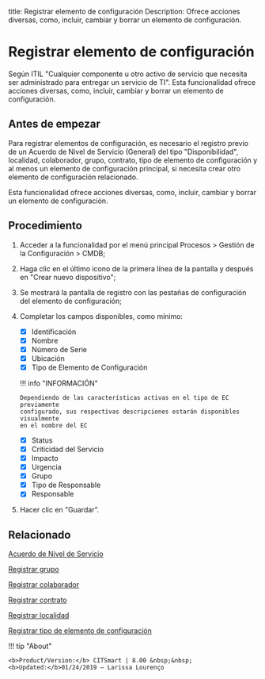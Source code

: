 title:  Registrar elemento de configuración
Description: Ofrece acciones diversas, como, incluir, cambiar y borrar un elemento de configuración. 

# Registrar elemento de configuración

Según ITIL "Cualquier componente u otro activo de servicio que necesita ser administrado para entregar un servicio de TI".
Esta funcionalidad ofrece acciones diversas, como, incluir, cambiar y borrar un elemento de configuración.

Antes de empezar
----------------

Para registrar elementos de configuración, es necesario el registro previo de un
Acuerdo de Nivel de Servicio (General) del tipo "Disponibilidad", localidad,
colaborador, grupo, contrato, tipo de elemento de configuración y al menos un
elemento de configuración principal, si necesita crear otro elemento de
configuración relacionado.

Esta funcionalidad ofrece acciones diversas, como, incluir, cambiar y borrar un
elemento de configuración.

Procedimiento
-------------

1.  Acceder a la funcionalidad por el menú principal Procesos \> Gestión de la
    Configuración \> CMDB;

2.  Haga clic en el último icono de la primera línea de la pantalla y después en
    "Crear nuevo dispositivo";

3.  Se mostrará la pantalla de registro con las pestañas de configuración del
    elemento de configuración;

4.  Completar los campos disponibles, como mínimo:

    * [x] Identificación
    * [x] Nombre
    * [x] Número de Serie
    * [x] Ubicación 
    * [x] Tipo de Elemento de Configuración
    
    !!! info "INFORMACIÓN"
    
        Dependiendo de las características activas en el tipo de EC previamente 
        configurado, sus respectivas descripciones estarán disponibles visualmente 
        en el nombre del EC
    
    * [x] Status
    * [x] Criticidad del Servicio
    * [x] Impacto
    * [x] Urgencia
    * [x] Grupo
    * [x] Tipo de Responsable
    * [x] Responsable

5.  Hacer clic en "Guardar”.

Relacionado
----------------

[Acuerdo de Nivel de Servicio](/es-es/citsmart-platform-9/processes/service-level/use/service-level-agreement.html)

[Registrar grupo](/es-es/citsmart-platform-9/initial-settings/access-settings/user/register-groups.html)

[Registrar colaborador](/es-es/citsmart-platform-9/initial-settings/access-settings/user/register-employee.html)

[Registrar contrato](/es-es/citsmart-platform-9/additional-features/contract-management/use/register-contract.html)

[Registrar localidad](/es-es/citsmart-platform-9/platform-administration/region-and-language/register-locations.html)

[Registrar tipo de elemento de configuración](/es-es/citsmart-platform-9/processes/configuration/configuration/register-type-ic.html)

!!! tip "About"

    <b>Product/Version:</b> CITSmart | 8.00 &nbsp;&nbsp;
    <b>Updated:</b>01/24/2019 – Larissa Lourenço
